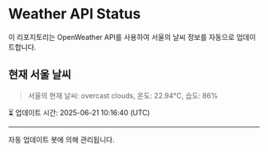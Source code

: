 
# Weather API Status

이 리포지토리는 OpenWeather API를 사용하여 서울의 날씨 정보를 자동으로 업데이트합니다.

## 현재 서울 날씨
> 서울의 현재 날씨: overcast clouds, 온도: 22.94°C, 습도: 86%

⏳ 업데이트 시간: 2025-06-21 10:16:40 (UTC)

---
자동 업데이트 봇에 의해 관리됩니다.
